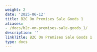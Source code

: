```yaml
---
weight: 2
date: '2025-06-12'
title: B2C On Premises Sale Goods 1
aliases:
- /docs/b2c-on-premises-sale-goods_1/
description: ''
linkTitle: B2C On Premises Sale Goods 1
type: docs
---
```


